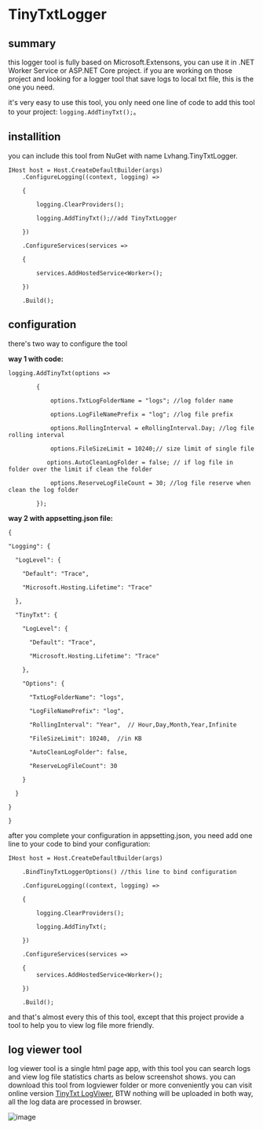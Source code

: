 # TinyTxtLogger 

## summary

this logger tool is fully based on Microsoft.Extensons, you can use it in .NET Worker Service or ASP.NET Core project. if you are working on those project and looking for a logger tool that save logs to local txt file, this is the one you need.

it's very easy to use this tool, you only need one line of code to add this tool to your project: `logging.AddTinyTxt();`。

## installition

you can include this tool from NuGet with name Lvhang.TinyTxtLogger.

```
IHost host = Host.CreateDefaultBuilder(args)
    .ConfigureLogging((context, logging) =>

    {

        logging.ClearProviders();

        logging.AddTinyTxt();//add TinyTxtLogger

    })

    .ConfigureServices(services =>

    {

        services.AddHostedService<Worker>();

    })

    .Build();
```

## configuration
there's two way to configure the tool

**way 1 with code:**

```
logging.AddTinyTxt(options =>

        {

            options.TxtLogFolderName = "logs"; //log folder name

            options.LogFileNamePrefix = "log"; //log file prefix

            options.RollingInterval = eRollingInterval.Day; //log file rolling interval

            options.FileSizeLimit = 10240;// size limit of single file

           options.AutoCleanLogFolder = false; // if log file in folder over the limit if clean the folder

            options.ReserveLogFileCount = 30; //log file reserve when clean the log folder

        });
```   

**way 2 with appsetting.json file:**

  ```
{

  "Logging": {

    "LogLevel": {

      "Default": "Trace",

      "Microsoft.Hosting.Lifetime": "Trace"

    },

    "TinyTxt": {

      "LogLevel": {

        "Default": "Trace",

        "Microsoft.Hosting.Lifetime": "Trace"

      },

      "Options": {

        "TxtLogFolderName": "logs",

        "LogFileNamePrefix": "log",

        "RollingInterval": "Year",  // Hour,Day,Month,Year,Infinite

        "FileSizeLimit": 10240,  //in KB

        "AutoCleanLogFolder": false,

        "ReserveLogFileCount": 30

      }

    }

  }

}
``` 

after you complete your configuration in appsetting.json, you need add one line to your code to bind your configuration:

``` 
IHost host = Host.CreateDefaultBuilder(args)

    .BindTinyTxtLoggerOptions() //this line to bind configuration

    .ConfigureLogging((context, logging) =>

    {

        logging.ClearProviders();

        logging.AddTinyTxt(;

    })

    .ConfigureServices(services =>

    {
        services.AddHostedService<Worker>();

    })

    .Build();
``` 

and that's almost every this of this tool, except that this project provide a tool to help you to view log file more friendly.

## log viewer tool
log viewer tool is a single html page app, with this tool you can search logs and view log file statistics charts as below screenshot shows.
you can download this tool from logviewer folder or more conveniently you can visit online version [TinyTxt LogViwer](https://lvhang.site/apps/logviewer), BTW nothing will be uploaded in both way, all the log data are processed in browser.


![image](https://user-images.githubusercontent.com/936437/163235586-7103cc28-7a7c-4a6c-9b06-d4f83bb0922d.png)


